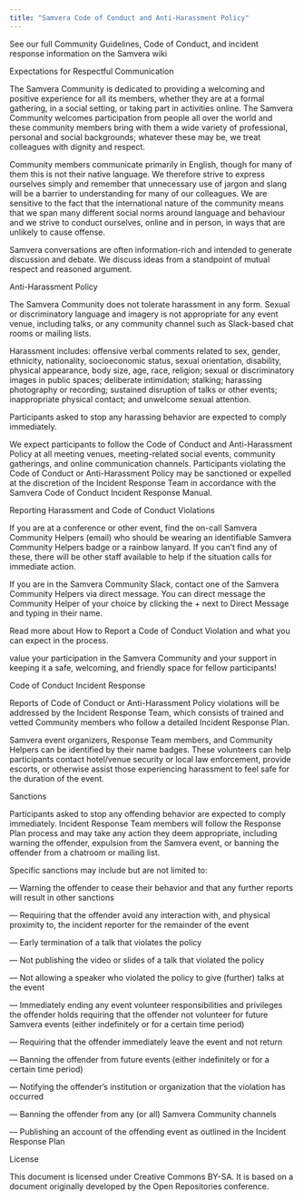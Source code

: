 ```yaml
---
title: "Samvera Code of Conduct and Anti-Harassment Policy"
---
```


See our full Community Guidelines, Code of Conduct, and incident response information on the Samvera wiki

Expectations for Respectful Communication

The Samvera Community is dedicated to providing a welcoming and positive experience for all its members, whether they are at a formal gathering, in a social setting, or taking part in activities online. The Samvera Community welcomes participation from people all over the world and these community members bring with them a wide variety of professional, personal and social backgrounds; whatever these may be, we treat colleagues with dignity and respect.

Community members communicate primarily in English, though for many of them this is not their native language. We therefore strive to express ourselves simply and remember that unnecessary use of jargon and slang will be a barrier to understanding for many of our colleagues. We are sensitive to the fact that the international nature of the community means that we span many different social norms around language and behaviour and we strive to conduct ourselves, online and in person, in ways that are unlikely to cause offense.

Samvera conversations are often information-rich and intended to generate discussion and debate. We discuss ideas from a standpoint of mutual respect and reasoned argument.

Anti-Harassment Policy

The Samvera Community does not tolerate harassment in any form. Sexual or discriminatory language and imagery is not appropriate for any event venue, including talks, or any community channel such as Slack-based chat rooms or mailing lists.

Harassment includes: offensive verbal comments related to sex, gender, ethnicity, nationality, socioeconomic status, sexual orientation, disability, physical appearance, body size, age, race, religion; sexual or discriminatory images in public spaces; deliberate intimidation; stalking; harassing photography or recording; sustained disruption of talks or other events; inappropriate physical contact; and unwelcome sexual attention.

Participants asked to stop any harassing behavior are expected to comply immediately.

We expect participants to follow the Code of Conduct and Anti-Harassment Policy at all meeting venues, meeting-related social events, community gatherings, and online communication channels. Participants violating the Code of Conduct or Anti-Harassment Policy may be sanctioned or expelled at the discretion of the Incident Response Team in accordance with the Samvera Code of Conduct Incident Response Manual.

Reporting Harassment and Code of Conduct Violations

If you are at a conference or other event, find the on-call Samvera Community Helpers (email) who should be wearing an identifiable Samvera Community Helpers badge or a rainbow lanyard. If you can’t find any of these, there will be other staff available to help if the situation calls for immediate action.

If you are in the Samvera Community Slack, contact one of the Samvera Community Helpers via direct message. You can direct message the Community Helper of your choice by clicking the + next to Direct Message and typing in their name.

Read more about How to Report a Code of Conduct Violation and what you can expect in the process.

value your participation in the Samvera Community and your support in keeping it a safe, welcoming, and friendly space for fellow participants!

Code of Conduct Incident Response

Reports of Code of Conduct or Anti-Harassment Policy violations will be addressed by the Incident Response Team, which consists of trained and vetted Community members who follow a detailed Incident Response Plan.

Samvera event organizers, Response Team members, and Community Helpers can be identified by their name badges. These volunteers can help participants contact hotel/venue security or local law enforcement, provide escorts, or otherwise assist those experiencing harassment to feel safe for the duration of the event.

Sanctions

Participants asked to stop any offending behavior are expected to comply immediately. Incident Response Team members will follow the Response Plan process and may take any action they deem appropriate, including warning the offender, expulsion from the Samvera event, or banning the offender from a chatroom or mailing list.

Specific sanctions may include but are not limited to:

— Warning the offender to cease their behavior and that any further reports will result in other sanctions

— Requiring that the offender avoid any interaction with, and physical proximity to, the incident reporter for the remainder of the event

— Early termination of a talk that violates the policy

— Not publishing the video or slides of a talk that violated the policy

— Not allowing a speaker who violated the policy to give (further) talks at the event

— Immediately ending any event volunteer responsibilities and privileges the offender holds requiring that the offender not volunteer for future Samvera events (either indefinitely or for a certain time period)

— Requiring that the offender immediately leave the event and not return

— Banning the offender from future events (either indefinitely or for a certain time period)

— Notifying the offender’s institution or organization that the violation has occurred

— Banning the offender from any (or all) Samvera Community channels

— Publishing an account of the offending event as outlined in the Incident Response Plan

License

This document is licensed under Creative Commons BY-SA. It is based on a document originally developed by the Open Repositories conference.
